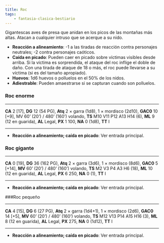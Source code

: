 ```yaml
---
title: Roc
tags:
    - fantasia-clasica-bestiario
---
```

Gigantescas aves de presa que anidan en los picos de las montañas más altas. Atacan a cualquier intruso que se acerque a su nido.

- **Reacción a alineamiento**: -1 a las tiradas de reacción contra personajes neutrales; -2 contra personajes caóticos.
- **Caída en picado**: Pueden caer en picado sobre víctimas visibles desde arriba. Si la víctima es sorprendida, el ataque del roc inflige el doble de daño. Con una tirada de ataque de 18
o más, el roc puede llevarse a su víctima (si es del tamaño apropiado).
- **Huevos**: 1d6 huevos o polluelos en el 50% de los nidos.
- **Adiestrable**: Pueden amaestrarse si se capturan cuando son polluelos.

### Roc enorme
___
**CA** 2 [17], **DG** 12 (54 PG), **Atq** 2 × garra (1d8), 1 × mordisco (2d10), **GAC0** 10 [+9], MV 60’ (20’) / 480’ (160’) volando, **TS** M10 V11 P12 A13 H14 (6), **ML** 9 (12 en guarida), **AL** Legal, **PX** 1 100, **NA** 0 (1d8), **TT** I
___
- **Reacción a alineamiento; caída en picado**: Ver entrada principal.

### Roc gigante
___
**CA** 0 [19], **DG** 36 (162 PG), **Atq** 2 × garra (3d6), 1 × mordisco (8d6), **GAC0** 5 [+14], **MV** 60’ (20’) / 480’ (160’) volando, **TS** M2 V3 P4 A3 H6 (18), **ML** 10 (12 en guarida), **AL** Legal, **PX** 6 250, **NA** 0 (1), **TT** I
___
- **Reacción a alineamiento; caída en picado**: Ver entrada principal.

###Roc pequeño
___
**CA** 4 [15], **DG** 6 (27 PG), **Atq** 2 × garra (1d4+1), 1 × mordisco (2d6), **GAC0** 14 [+5], **MV** 60’ (20’) / 480’ (160’) volando, **TS** M12 V13 P14 A15 H16 (3), **ML** 8 (12 en guarida), **AL** Legal, **PX** 275, **NA** 0 (1d12), **TT** I
___
- **Reacción a alineamiento; caída en picado**: Ver entrada principal.
